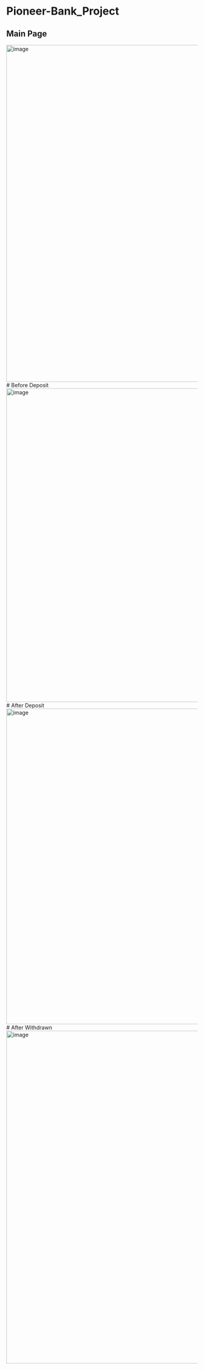 # Pioneer-Bank_Project
## Main Page
<img width="1873" height="887" alt="image" src="https://github.com/user-attachments/assets/41984fd4-89ba-4913-bfbe-60fa57694520" />
# Before Deposit
<img width="1862" height="826" alt="image" src="https://github.com/user-attachments/assets/ed60d3e2-7829-4b3e-a190-8e32e3a65bd7" />
# After Deposit
<img width="1830" height="831" alt="image" src="https://github.com/user-attachments/assets/cea1b075-2622-4400-916e-a0d8bfedfe05" />
# After Withdrawn
<img width="1912" height="876" alt="image" src="https://github.com/user-attachments/assets/4c8c0457-ab62-4e6d-b488-322e81238f80" />
